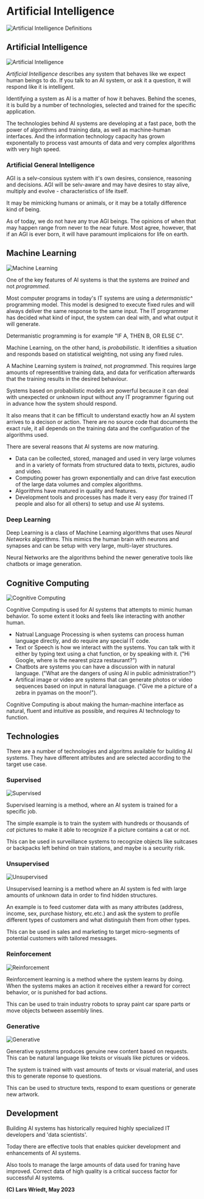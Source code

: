 # Artificial Intelligence

![Artificial Intelligence Definitions](AI_Definition.jpg)

## Artificial Intelligence

![Artificial Intelligence](AI_Definition-AI.jpg)

*Artificial Intelligence* describes any system that behaves like we expect human beings to do. If you talk to an AI system, or ask it a question, it will respond like it is intelligent.

Identifying a system as AI is a matter of how it behaves. Behind the scenes, it is build by a number of technologies, selected and trained for the specific application.

The technologies behind AI systems are developing at a fast pace, both the power of algorithms and training data, as well as machine-human interfaces. And the information technology capacity has grown exponentally to process vast amounts of data and very complex algorithms with very high speed.

### Artificial General Intelligence

AGI is a selv-consious system with it's own desires, consience, reasoning and decisions. AGI will be selv-aware and may have desires to stay alive, multiply and evolve - characteristics of life itself.

It may be mimicking humans or animals, or it may be a totally difference kind of being.

As of today, we do not have any true AGI beings. The opinions of when that may happen range from never to the near future. Most agree, however, that if an AGI is ever born, it will have paramount implicaions for life on earth.


## Machine Learning

![Machine Learning](AI_Definition-MachineLearning.jpg)

One of the key features of AI systems is that the systems are *trained* and not *programmed*.

Most computer programs in today's IT systems are using a *determanistic^* programming model. This model is designed to execute fixed rules and will always deliver the same response to the same input. The IT programmer has decided what kind of input, the system can deal with, and what output it will generate.

Determanistic programming is for example "IF A, THEN B, OR ELSE C".

Machine Learning, on the other hand, is *probabilistic*. It idenfities a situation and responds based on statistical weighting, not using any fixed rules.

A Machine Learning system is *trained*, not *programmed*. This requires large amounts of representitive training data, and data for verification afterwards that the training results in the desired behaviour.

Systems based on probabilistic models are powerful because it can deal with unexpected or unknown input without any IT programmer figuring out in advance how the system should respond.

It also means that it can be fifficult to understand exactly how an AI system arrives to a decison or action. There are no source code that documents the exact rule, it all depends on the training data and the configuration of the algorithms used.

There are several reasons that AI systems are now maturing.
- Data can be collected, stored, managed and used in very large volumes and in a variety of formats from structured data to texts, pictures, audio and video.
- Computing power has grown exponentially and can drive fast execution of the large data volumes and complex algorithms.
- Algorithms have matured in quality and features.
- Development tools and processes has made it very easy (for trained IT people and also for all others) to setup and use AI systems.

### Deep Learning

Deep Learning is a class of Machine Learning algorithms that uses *Neural Networks* algorithms. This mimics the human brain with neurons and synapses and can be setup with very large, multi-layer structures.

Neural Networks are the algorithms behind the newer generative tools like chatbots or image generation.

## Cognitive Computing

![Cognitive Computing](AI_Definition-Cognitive.jpg)

Cognitive Computing is used for AI systems that attempts to mimic human behavior. To some extent it looks and feels like interacting with another human.

- Natrual Language Processing is when systems can process human language directly, and do require any special IT code.
- Text or Speech is how we interact with the systems. You can talk with it either by typing text using a chat function, or by speaking with it. ("Hi Google, where is the nearest pizza restaurant?")
- Chatbots are systems you can have a discussion with in natural language. ("What are the dangers of using AI in public administration?")
- Artifical image or video are systems that can generate photos or video sequences based on input in natural lanaguage. ("Give me a picture of a zebra in pyamas on the moon!").

Cognitive Computing is about making the human-machine interface as natural, fluent and intuitive as possible, and requires AI technology to function.


## Technologies

There are a number of technologies and algoritms available for building AI systems. They have different attributes and are selected according to the target use case.

### Supervised

![Supervised](AI_Definition-Supervised.jpg)

Supervised learning is a method, where an AI system is trained for a specific job.

The simple example is to train the system with hundreds or thousands of *cat* pictures to make it able to recognize if a picture contains a cat or not.

This can be used in surveillance systems to recognize objects like suitcases or backpacks left behind on train stations, and maybe is a security risk.

### Unsupervised

![Unsupervised](AI_Definition-Unsupervised.jpg)

Unsupervised learning is a method where an AI system is fed with large amounts of unknown data in order to find hidden structures.

An example is to feed customer data with as many attributes (address, income, sex, purchase history, etc.etc.) and ask the system to profile different types of customers and what distinguish them from other types. 

This can be used in sales and marketing to target micro-segments of potential customers with tailored messages.

### Reinforcement

![Reinforcement](AI_Definition-Reinforcement.jpg)

Reinforcement learning is a method where the system learns by doing. When the systems makes an action it receives either a reward for correct behavior, or is punished for bad actions.

This can be used to train industry robots to spray paint car spare parts or move objects between assembly lines.

### Generative

![Generative](AI_Definition-Generative.jpg)

Generative sysstems produces genuine new content based on requests. This can be natural language like teksts or visuals like pictures or videos.

The system is trained with vast amounts of texts or visual material, and uses this to generate reponse to questions.

This can be used to structure texts, respond to exam questions or generate new artwork.

## Development

Building AI systems has historically required highly specialized IT developers and 'data scientists'.

Today there are effective tools that enables quicker development and enhancements of AI systems.

Also tools to manage the large amounts of data used for traning have improved. Correct data of high quality is a critical success factor for successful AI systems.




**(C) Lars Wriedt, May 2023**
